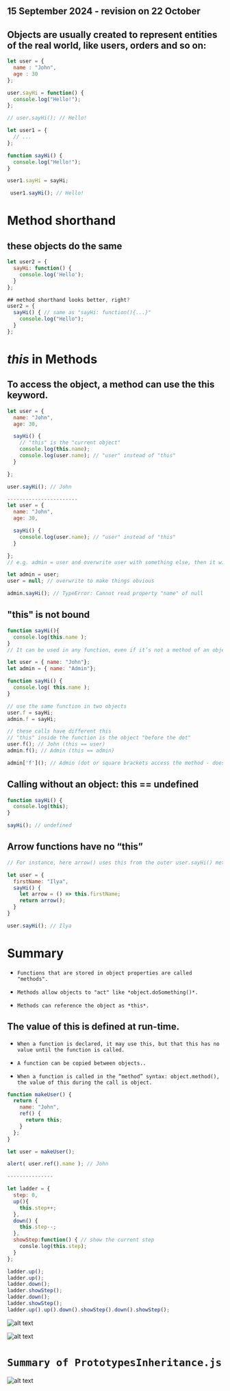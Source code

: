 ## 15 September 2024 - revision on 22 October

## Objects are usually created to represent entities of the real world, like users, orders and so on:

``` js
let user = {
  name : "John",
  age : 30
};

user.sayHi = function() {
  console.log("Hello!");
};

// user.sayHi(); // Hello!

let user1 = {
  // ...
};

function sayHi() {
  console.log("Hello!");
}

user1.sayHi = sayHi;

 user1.sayHi(); // Hello!
```

# Method shorthand

## these objects do the same
```js
let user2 = {
  sayHi: function() {
    console.log('Hello');
  }
};

## method shorthand looks better, right?
user2 = {
  sayHi() { // same as "sayHi: function(){...}"
    console.log("Hello");
  }
};
```
# *this* in Methods

## To access the object, a method can use the this keyword.
```js
let user = {
  name: "John",
  age: 30,

  sayHi() {
    // "this" is the "current object"
    console.log(this.name);
    console.log(user.name); // "user" instead of "this"
  }

};

user.sayHi(); // John

-----------------------
let user = {
  name: "John",
  age: 30,

  sayHi() {
    console.log(user.name); // "user" instead of "this"
  }

};
// e.g. admin = user and overwrite user with something else, then it will access the wrong object.

let admin = user;
user = null; // overwrite to make things obvious 

admin.sayHi(); // TypeError: Cannot read property "name" of null
```
## "this" is not bound
```js
function sayHi(){
  console.log(this.name );
}
// It can be used in any function, even if it’s not a method of an object.

let user = { name: "John"};
let admin = { name: "Admin"};

function sayHi() {
  console.log( this.name );
}

// use the same function in two objects
user.f = sayHi;
admin.f = sayHi;

// these calls have different this
// "this" inside the function is the object "before the dot"
user.f(); // John (this == user)
admin.f(); // Admin (this == admin)

admin['f'](); // Admin (dot or square brackets access the method - doesn't matter)
```
## Calling without an object: this == undefined
```js
function sayHi() {
  console.log(this);
}

sayHi(); // undefined
```
## Arrow functions have no “this”
```js
// For instance, here arrow() uses this from the outer user.sayHi() method:

let user = {
  firstName: "Ilya",
  sayHi() {
    let arrow = () => this.firstName;
    return arrow();
  }
}

user.sayHi(); // Ilya
```
# Summary
- ```Functions that are stored in object properties are called "methods".```

- ```Methods allow objects to "act" like *object.doSomething()*.```

- ```Methods can reference the object as *this*.```
## The value of this is defined at run-time.
- ```When a function is declared, it may use this, but that this has no value until the function is called.```

- ```A function can be copied between objects..```

- ```When a function is called in the “method” syntax: object.method(), the value of this during the call is object.```
```js
function makeUser() {
  return {
    name: "John",
    ref() {
      return this;
    }
  };
}

let user = makeUser();

alert( user.ref().name ); // John

---------------

let ladder = {
  step: 0,
  up(){
    this.step++;
  },
  down() {
    this.step--;
  },
  showStep:function() { // show the current step
    consle.log(this.step);
  }
};

ladder.up();
ladder.up();
ladder.down();
ladder.showStep();
ladder.down();
ladder.showStep();
ladder.up().up().down().showStep().down().showStep();
```


![alt text](imgage/image1.png)

![alt text](imgage/image.png)

# `Summary of PrototypesInheritance.js` 

![alt text](image.png)